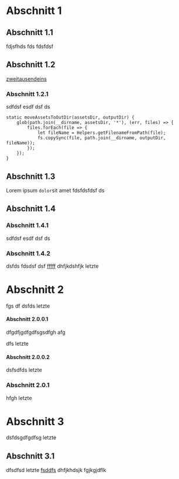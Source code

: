 # Abschnitt 1

## Abschnitt 1.1
fdjsfhds
fds
fdsfdsf

## Abschnitt 1.2
<!-- label: sec1.2 -->
[zweitausendeins](#zweritauseneins)

### Abschnitt 1.2.1
sdfdsf
esdf
dsf
ds

```
static moveAssetsToOutDir(assetsDir, outputDir) {
    glob(path.join(__dirname, assetsDir, '*'), (err, files) => {
        files.forEach(file => {
            let fileName = Helpers.getFilenameFromPath(file);
            fs.copySync(file, path.join(__dirname, outputDir, fileName));
        });
    });
}
```


## Abschnitt 1.3
Lorem ipsum `dolor`sit amet
fdsfdsfdsf
ds

## Abschnitt 1.4
### Abschnitt 1.4.1
sdfdsf
esdf
dsf
ds

### Abschnitt 1.4.2
<!--label:einsvierzwei-->
dsfds
fdsdsf
dsf [fffff](#dsdsgjsidfl) dhfjkdshfjk
letzte


# Abschnitt 2
fgs
df
dsfds
letzte

#### Abschnitt 2.0.0.1
<!-- label:zweritauseneins-->

dfgdfjgdfgdfsgsdfgh
afg

dfs
letzte


#### Abschnitt 2.0.0.2
dsfsdfds
letzte

### Abschnitt 2.0.1

hfgh
letzte


# Abschnitt 3
dsfdsgdfgdfsg
letzte

## Abschnitt 3.1
dfsdfsd
letzte [fsddfs](#sec1.2) dhfjkhdsjk
fgjkgjdflk